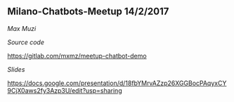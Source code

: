 
Milano-Chatbots-Meetup 14/2/2017
--------------------------------

*Max Muzi*



*Source code*

https://gitlab.com/mxmz/meetup-chatbot-demo


*Slides*

https://docs.google.com/presentation/d/18fbYMrvAZzp26XGGBocPAqyxCY9CjX0aws2fy3Azp3U/edit?usp=sharing